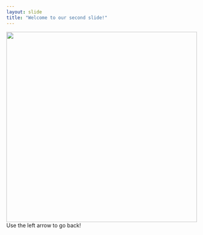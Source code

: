 ```yaml
---
layout: slide
title: "Welcome to our second slide!"
---
```

<img src="https://c.files.bbci.co.uk/16620/production/_91408619_55df76d5-2245-41c1-8031-07a4da3f313f.jpg" style="width:500px; height:auto">
Use the left arrow to go back!
